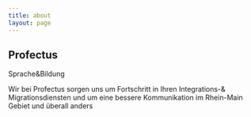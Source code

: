 ```yaml
---
title: about
layout: page
---
```

## Profectus
Sprache&Bildung

Wir bei Profectus sorgen uns um Fortschritt in Ihren Integrations-& Migrationsdiensten und
um eine bessere Kommunikation im Rhein-Main Gebiet und überall anders


